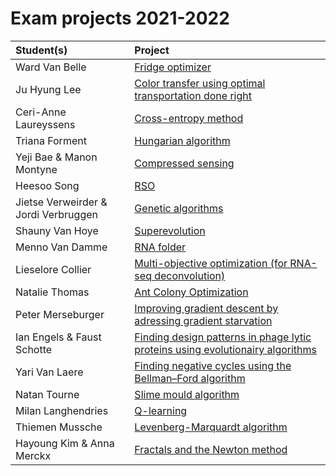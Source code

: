 # Exam projects 2021-2022

| Student(s) | Project |
|:---|:---|
| Ward Van Belle | [Fridge optimizer](fridgeNotebook.jl.html) | 
|Ju Hyung Lee|[Color transfer using optimal transportation done right](colortransfer.html)|
| Ceri-Anne Laureyssens | [Cross-entropy method](crossentropy.jl.html) |
| Triana Forment | [Hungarian algorithm](Hungarian_algorithm.html) |
|Yeji Bae & Manon Montyne | [Compressed sensing](compressedsensing.jl.html) |
|Heesoo Song | [RSO](RSO.jl.html) |
|Jietse Verweirder & Jordi Verbruggen | [Genetic algorithms](geneticalgorithms.jl.html) |
| Shauny Van Hoye | [Superevolution](SuperEvolution.jl.html) | 
|Menno Van Damme | [RNA folder](RNAfolder.jl.html) |
|Lieselore Collier | [Multi-objective optimization (for RNA-seq deconvolution)](MOO.jl.html)|
|Natalie Thomas| [Ant Colony Optimization](antcolony.jl.html) |
| Peter Merseburger | [Improving gradient descent by adressing gradient starvation](gradientstarvation.jl.html)|
| Ian Engels & Faust Schotte | [Finding design patterns in phage lytic proteins using evolutionairy algorithms](Pattern_Detection_Engels_Ian_Schotte_Faust.jl.html) |
| Yari Van Laere | [Finding negative cycles using the Bellman–Ford algorithm](negative_cycles_yari_van_laere.jl.html) |
| Natan Tourne | [Slime mould algorithm](SMA.jl.html)|
| Milan Langhendries | [Q-learning](Qlearningfinal.jl.html) |
| Thiemen Mussche | [Levenberg-Marquardt algorithm](LevenbergMarquardt.jl.html)
| Hayoung Kim & Anna Merckx | [Fractals and the Newton method](NewtonFractals.jl.html) |
